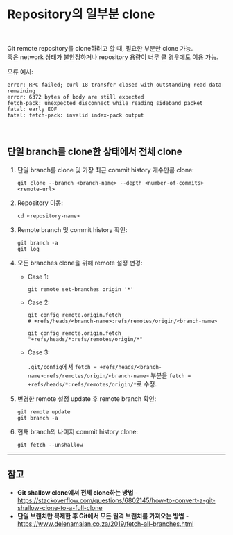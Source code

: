 # Repository의 일부분 clone

<br>

Git remote repository를 clone하려고 할 때, 필요한 부분만 clone 가능.  
혹은 network 상태가 불안정하거나 repository 용량이 너무 클 경우에도 이용 가능.

오류 예시:

```
error: RPC failed; curl 18 transfer closed with outstanding read data remaining
error: 6372 bytes of body are still expected
fetch-pack: unexpected disconnect while reading sideband packet
fatal: early EOF
fatal: fetch-pack: invalid index-pack output
```

<br>

## 단일 branch를 clone한 상태에서 전체 clone
1. 단일 branch를 clone 및 가장 최근 commit history 개수만큼 clone:

   ```
   git clone --branch <branch-name> --depth <number-of-commits> <remote-url>
   ```

2. Repository 이동:

   ```
   cd <repository-name>
   ```

3. Remote branch 및 commit history 확인:

   ```
   git branch -a
   git log
   ```

4. 모든 branches clone을 위해 remote 설정 변경:

   - Case 1:

     ```
     git remote set-branches origin '*'
     ```

   - Case 2:

     ```
     git config remote.origin.fetch
     # +refs/heads/<branch-name>:refs/remotes/origin/<branch-name>

     git config remote.origin.fetch "+refs/heads/*:refs/remotes/origin/*"
     ```

   - Case 3:

     `.git/config`에서 `fetch = +refs/heads/<branch-name>:refs/remotes/origin/<branch-name>` 부분을 `fetch = +refs/heads/*:refs/remotes/origin/*`로 수정.

5. 변경한 remote 설정 update 후 remote branch 확인:

   ```
   git remote update
   git branch -a
   ```

6. 현재 branch의 나머지 commit history clone:

   ```
   git fetch --unshallow
   ```

<hr>

## 참고
- **Git shallow clone에서 전체 clone하는 방법** - https://stackoverflow.com/questions/6802145/how-to-convert-a-git-shallow-clone-to-a-full-clone
- **단일 브랜치만 복제한 후 Git에서 모든 원격 브랜치를 가져오는 방법** - https://www.delenamalan.co.za/2019/fetch-all-branches.html
